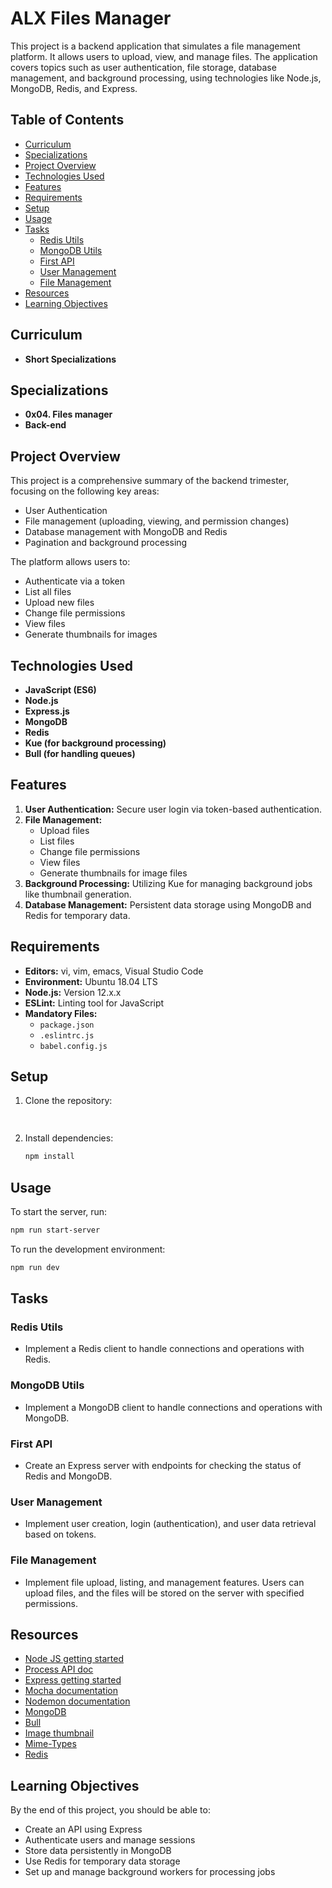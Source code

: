 # ALX Files Manager

This project is a backend application that simulates a file management platform. It allows users to upload, view, and manage files. The application covers topics such as user authentication, file storage, database management, and background processing, using technologies like Node.js, MongoDB, Redis, and Express.

## Table of Contents
- [Curriculum](#curriculum)
- [Specializations](#specializations)
- [Project Overview](#project-overview)
- [Technologies Used](#technologies-used)
- [Features](#features)
- [Requirements](#requirements)
- [Setup](#setup)
- [Usage](#usage)
- [Tasks](#tasks)
  - [Redis Utils](#redis-utils)
  - [MongoDB Utils](#mongodb-utils)
  - [First API](#first-api)
  - [User Management](#user-management)
  - [File Management](#file-management)
- [Resources](#resources)
- [Learning Objectives](#learning-objectives)

## Curriculum
- **Short Specializations**

## Specializations
- **0x04. Files manager**
- **Back-end**

## Project Overview

This project is a comprehensive summary of the backend trimester, focusing on the following key areas:
- User Authentication
- File management (uploading, viewing, and permission changes)
- Database management with MongoDB and Redis
- Pagination and background processing

The platform allows users to:
- Authenticate via a token
- List all files
- Upload new files
- Change file permissions
- View files
- Generate thumbnails for images

## Technologies Used

- **JavaScript (ES6)**
- **Node.js**
- **Express.js**
- **MongoDB**
- **Redis**
- **Kue (for background processing)**
- **Bull (for handling queues)**

## Features

1. **User Authentication:** Secure user login via token-based authentication.
2. **File Management:**
   - Upload files
   - List files
   - Change file permissions
   - View files
   - Generate thumbnails for image files
3. **Background Processing:** Utilizing Kue for managing background jobs like thumbnail generation.
4. **Database Management:** Persistent data storage using MongoDB and Redis for temporary data.

## Requirements

- **Editors:** vi, vim, emacs, Visual Studio Code
- **Environment:** Ubuntu 18.04 LTS
- **Node.js:** Version 12.x.x
- **ESLint:** Linting tool for JavaScript
- **Mandatory Files:**
  - `package.json`
  - `.eslintrc.js`
  - `babel.config.js`

## Setup

1. Clone the repository:
   ```bash
  
   ```
2. Install dependencies:
   ```bash
   npm install
   ```

## Usage

To start the server, run:
```bash
npm run start-server
```

To run the development environment:
```bash
npm run dev
```

## Tasks

### Redis Utils
- Implement a Redis client to handle connections and operations with Redis.

### MongoDB Utils
- Implement a MongoDB client to handle connections and operations with MongoDB.

### First API
- Create an Express server with endpoints for checking the status of Redis and MongoDB.

### User Management
- Implement user creation, login (authentication), and user data retrieval based on tokens.

### File Management
- Implement file upload, listing, and management features. Users can upload files, and the files will be stored on the server with specified permissions.

## Resources

- [Node JS getting started](https://nodejs.org/en/docs/guides/getting-started-guide/)
- [Process API doc](https://nodejs.org/dist/latest-v12.x/docs/api/process.html)
- [Express getting started](https://expressjs.com/en/starter/installing.html)
- [Mocha documentation](https://mochajs.org/)
- [Nodemon documentation](https://nodemon.io/)
- [MongoDB](https://docs.mongodb.com/)
- [Bull](https://optimalbits.github.io/bull/)
- [Image thumbnail](https://www.npmjs.com/package/image-thumbnail)
- [Mime-Types](https://www.npmjs.com/package/mime-types)
- [Redis](https://redis.io/documentation)

## Learning Objectives

By the end of this project, you should be able to:
- Create an API using Express
- Authenticate users and manage sessions
- Store data persistently in MongoDB
- Use Redis for temporary data storage
- Set up and manage background workers for processing jobs
